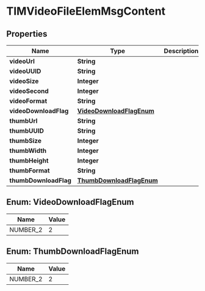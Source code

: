 

# TIMVideoFileElemMsgContent


## Properties

| Name | Type | Description | Notes |
|------------ | ------------- | ------------- | -------------|
|**videoUrl** | **String** |  |  [optional] |
|**videoUUID** | **String** |  |  |
|**videoSize** | **Integer** |  |  |
|**videoSecond** | **Integer** |  |  |
|**videoFormat** | **String** |  |  |
|**videoDownloadFlag** | [**VideoDownloadFlagEnum**](#VideoDownloadFlagEnum) |  |  [optional] |
|**thumbUrl** | **String** |  |  [optional] |
|**thumbUUID** | **String** |  |  |
|**thumbSize** | **Integer** |  |  |
|**thumbWidth** | **Integer** |  |  |
|**thumbHeight** | **Integer** |  |  |
|**thumbFormat** | **String** |  |  |
|**thumbDownloadFlag** | [**ThumbDownloadFlagEnum**](#ThumbDownloadFlagEnum) |  |  [optional] |



## Enum: VideoDownloadFlagEnum

| Name | Value |
|---- | -----|
| NUMBER_2 | 2 |



## Enum: ThumbDownloadFlagEnum

| Name | Value |
|---- | -----|
| NUMBER_2 | 2 |



